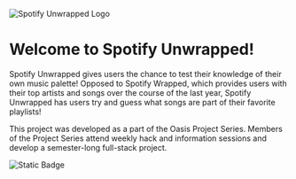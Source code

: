 ![Spotify Unwrapped Logo](src/assets/spotify_unwrapped.png)

# Welcome to Spotify Unwrapped!

Spotify Unwrapped gives users the chance to test their knowledge of their own music palette!
Opposed to Spotify Wrapped, which provides users with their top artists and songs over the course
of the last year, Spotify Unwrapped has users try and guess what songs are part of their favorite
playlists!

This project was developed as a part of the Oasis Project Series. Members of the Project Series attend weekly hack and information sessions and develop a semester-long full-stack project.


![Static Badge](https://img.shields.io/badge/check%20out%20oasis!?style=flat&logoColor=72d498&link=oasisneu.com)
